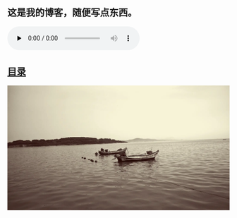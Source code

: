 <!-- 这是主页文件 -->
## 这是我的博客，随便写点东西。
<audio id="audio" controls="controls" preload="none" autoplay="autoplay"> <source id="mp3" src="http://m10.music.126.net/20190424150615/f4229a2bc332f6a51b5d9e4b91e53d82/ymusic/1738/6f71/1c6e/88bdb9656244a427597b07b29722c14d.mp3"> <audio>

## [目录](catalogue.md) 
![](images/Sea.webp)